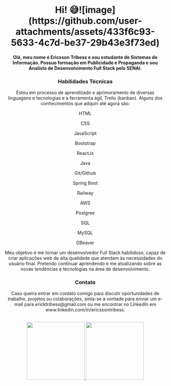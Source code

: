 <h1 align="center"> Hi! 😅![image](https://github.com/user-attachments/assets/433f6c93-5633-4c7d-be37-29b43e3f73ed)
</h1>

<h4 align="center"> Olá, meu nome é Ericsson Tribess e sou estudante de Sistemas de Informação. Possuo formação em Publicidade e Propaganda e sou Analista de Desenvolvimento Full Stack pelo SENAI. </h4>

<h3 align="center"> Habilidades Técnicas </h3>
<p align="center">Estou em processo de aprendizado e aprimoramento de diversas linguagens e tecnologias e a ferramenta ágil, Trello  (kanban). Alguns dos conhecimentos que adquiri até agora são:</p>

<p align="center">HTML </p>
<p align="center">CSS</p>
<p align="center">JavaScript</p>
<p align="center">Bootstrap</p>
<p align="center">ReactJs</p>
<p align="center">Java</p>
<p align="center">Git/Github</p>
<p align="center">Spring Boot</p>
<p align="center">Railway</p>
<p align="center">AWS</p>
<p align="center">Postgree</p>
<p align="center">SQL</p>
<p align="center">MySQL</p>
<p align="center">DBeaver</p>

<p align="center">Meu objetivo é me tornar um desenvolvedor Full Stack habilidoso, capaz de criar aplicações web de alta qualidade que atendam às necessidades do usuário final. Pretendo continuar aprendendo e me atualizando sobre as novas tendências e tecnologias na área de desenvolvimento.</p>

 <h3 align="center"> Contato </h3>
<p align="center">Caso queira entrar em contato comigo para discutir oportunidades de trabalho, projetos ou colaborações, sinta-se à vontade para enviar um e-mail para ericktribess@gmail.com ou me encontrar no LinkedIn em www.linkedin.com/in/ericssontribess. </p>

## 

<div align="center">
  <a href="https://github.com/ericssont">
  <img height="180em" src="https://github-readme-stats.vercel.app/api?username=ericssont&show_icons=true&theme=merko&include_all_commits=true&count_private=true"/>
  <img height="180em" src="https://github-readme-stats.vercel.app/api/top-langs/?username=ericssont&layout=compact&langs_count=7&theme=merko"/>
</div>
 
 
 
 
